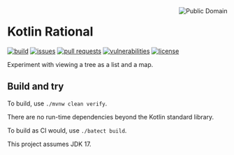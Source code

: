 <a href="LICENSE.md">
<img src="https://unlicense.org/pd-icon.png" alt="Public Domain" align="right"/>
</a>

# Kotlin Rational

[![build](https://github.com/binkley/kotlin-list-map-tree/workflows/build/badge.svg)](https://github.com/binkley/kotlin-list-map-tree/actions)
[![issues](https://img.shields.io/github/issues/binkley/kotlin-list-map-tree.svg)](https://github.com/binkley/kotlin-list-map-tree/issues/)
[![pull requests](https://img.shields.io/github/issues-pr/binkley/kotlin-list-map-tree.svg)](https://github.com/binkley/kotlin-list-map-tree/pulls)
[![vulnerabilities](https://snyk.io/test/github/binkley/kotlin-list-map-tree/badge.svg)](https://snyk.io/test/github/binkley/kotlin-list-map-tree)
[![license](https://img.shields.io/badge/license-Public%20Domain-blue.svg)](http://unlicense.org/)

Experiment with viewing a tree as a list and a map.

## Build and try

To build, use `./mvnw clean verify`.

There are no run-time dependencies beyond the Kotlin standard library.

To build as CI would, use `./batect build`.

This project assumes JDK 17.
